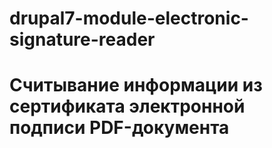 # drupal7-module-electronic-signature-reader

# Считывание информации из сертификата электронной подписи PDF-документа
